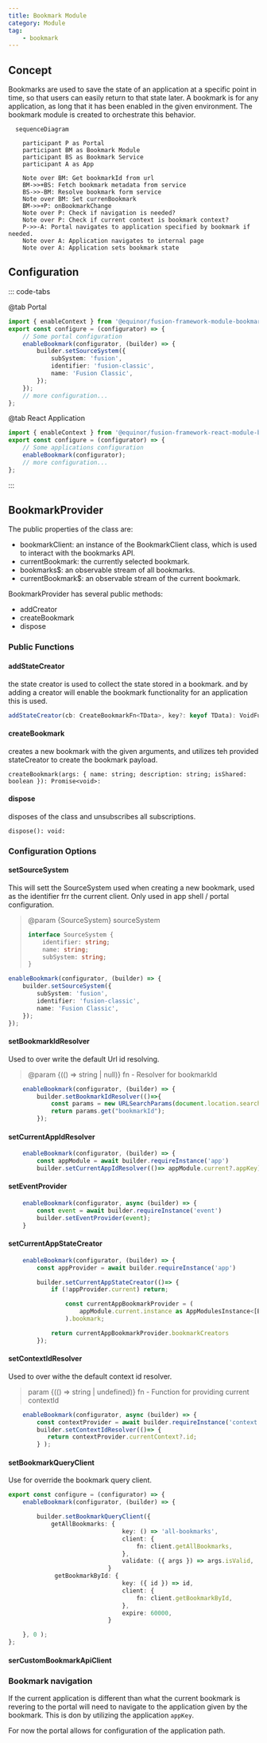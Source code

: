 ```yaml
---
title: Bookmark Module
category: Module
tag:
    - bookmark
---
```


## Concept

Bookmarks are used to save the state of an application at a specific point in time, so that users can easily return to that state later. A bookmark is for any application, as long that it has been enabled in the given environment. The bookmark module is created to orchestrate this behavior.

```mermaid
  sequenceDiagram

    participant P as Portal
    participant BM as Bookmark Module
    participant BS as Bookmark Service
    participant A as App

    Note over BM: Get bookmarkId from url
    BM->>+BS: Fetch bookmark metadata from service
    BS->>-BM: Resolve bookmark form service
    Note over BM: Set currenBookmark
    BM->>+P: onBookmarkChange
    Note over P: Check if navigation is needed?
    Note over P: Check if current context is bookmark context?
    P->>-A: Portal navigates to application specified by bookmark if needed.
    Note over A: Application navigates to internal page
    Note over A: Application sets bookmark state

```

## Configuration

::: code-tabs

@tab Portal

```ts
import { enableContext } from '@equinor/fusion-framework-module-bookmark';
export const configure = (configurator) => {
    // Some portal configuration
    enableBookmark(configurator, (builder) => {
        builder.setSourceSystem({
            subSystem: 'fusion',
            identifier: 'fusion-classic',
            name: 'Fusion Classic',
        });
    });
    // more configuration...
};
```

@tab React Application

```ts
import { enableContext } from '@equinor/fusion-framework-react-module-bookmark';
export const configure = (configurator) => {
    // Some applications configuration
    enableBookmark(configurator);
    // more configuration...
};
```

:::

## BookmarkProvider

The public properties of the class are:

-   bookmarkClient: an instance of the BookmarkClient class, which is used to interact with the bookmarks API.
-   currentBookmark: the currently selected bookmark.
-   bookmarks$: an observable stream of all bookmarks.
-   currentBookmark$: an observable stream of the current bookmark.

BookmarkProvider has several public methods:

-   addCreator
-   createBookmark
-   dispose

### Public Functions

#### addStateCreator

the state creator is used to collect the state stored in a bookmark. and by adding a creator will enable the bookmark functionality for an application this is used.

```ts
addStateCreator(cb: CreateBookmarkFn<TData>, key?: keyof TData): VoidFunction
```

#### createBookmark

creates a new bookmark with the given arguments, and utilizes teh provided stateCreator to create the bookmark payload.

```TS
createBookmark(args: { name: string; description: string; isShared: boolean }): Promise<void>:
```

#### dispose

disposes of the class and unsubscribes all subscriptions.

```TS
dispose(): void:
```

### Configuration Options

#### setSourceSystem

This will sett the SourceSystem used when creating a new bookmark, used as the identifier frr the current client. Only used in app shell / portal configuration.

> @param {SourceSystem} sourceSystem
>
> ```ts
> interface SourceSystem {
>     identifier: string;
>     name: string;
>     subSystem: string;
> }
> ```

```ts
enableBookmark(configurator, (builder) => {
    builder.setSourceSystem({
        subSystem: 'fusion',
        identifier: 'fusion-classic',
        name: 'Fusion Classic',
    });
});
```

#### setBookmarkIdResolver

Used to over write the default Url id resolving.

> @param {(() => string | null)} fn - Resolver for bookmarkId

```ts
    enableBookmark(configurator, (builder) => {
        builder.setBookmarkIdResolver(()=>{
            const params = new URLSearchParams(document.location.search);
            return params.get("bookmarkId");
        });
```

#### setCurrentAppIdResolver

```ts
    enableBookmark(configurator, (builder) => {
        const appModule = await builder.requireInstance('app')
        builder.setCurrentAppIdResolver(()=> appModule.current?.appKey);
```

#### setEventProvider

```ts
    enableBookmark(configurator, async (builder) => {
        const event = await builder.requireInstance('event')
        builder.setEventProvider(event);
    }
```

#### setCurrentAppStateCreator

```ts
    enableBookmark(configurator, (builder) => {
        const appProvider = await builder.requireInstance('app')

        builder.setCurrentAppStateCreator(()=> {
            if (!appProvider.current) return;

                const currentAppBookmarkProvider = (
                    appModule.current.instance as AppModulesInstance<[BookmarkModule]>
                ).bookmark;

            return currentAppBookmarkProvider.bookmarkCreators
        });
```

#### setContextIdResolver

Used to over withe the default context id resolver.

> param {(() => string | undefined)} fn - Function for providing current contextId

```ts
    enableBookmark(configurator, async (builder) => {
        const contextProvider = await builder.requireInstance('context')
        builder.setContextIdResolver(()=> {
           return contextProvider.currentContext?.id;
        } );
```

#### setBookmarkQueryClient

Use for override the bookmark query client.

```ts
export const configure = (configurator) => {
    enableBookmark(configurator, (builder) => {

        builder.setBookmarkQueryClient({
            getAllBookmarks: {
                                key: () => 'all-bookmarks',
                                client: {
                                    fn: client.getAllBookmarks,
                                },
                                validate: ({ args }) => args.isValid,
                            }
             getBookmarkById: {
                                key: ({ id }) => id,
                                client: {
                                    fn: client.getBookmarkById,
                                },
                                expire: 60000,
                            }

    }, 0 );
};
```

#### serCustomBookmarkApiClient

### Bookmark navigation

If the current application is different than what the current bookmark is revering to the portal will need to navigate to the
application given by the bookmark. This is don by utilizing the application `appKey`.

For now the portal allows for configuration of the application path.

 <ModuleBadge module="module-bookmark" />
